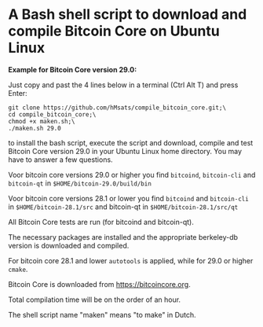# A Bash shell script to download and compile Bitcoin Core on Ubuntu Linux

**Example for Bitcoin Core version 29.0:**

Just copy and past the 4 lines below in a terminal (Ctrl Alt T) and press Enter:

    git clone https://github.com/hMsats/compile_bitcoin_core.git;\
    cd compile_bitcoin_core;\
    chmod +x maken.sh;\
    ./maken.sh 29.0

to install the bash script, execute the script and download, compile and test Bitcoin Core version 29.0 in your Ubuntu Linux home directory. You may have to answer a few questions.

Voor bitcoin core versions 29.0 or higher you find `bitcoind`, `bitcoin-cli` and `bitcoin-qt` in `$HOME/bitcoin-29.0/build/bin`

Voor bitcoin core versions 28.1 or lower you find `bitcoind` and `bitcoin-cli` in `$HOME/bitcoin-28.1/src` and bitcoin-qt in `$HOME/bitcoin-28.1/src/qt`

All Bitcoin Core tests are run (for bitcoind and bitcoin-qt).

The necessary packages are installed and the appropriate berkeley-db version is downloaded and compiled.

For bitcoin core 28.1 and lower `autotools` is applied, while for 29.0 or higher `cmake`.

Bitcoin Core is downloaded from https://bitcoincore.org.

Total compilation time will be on the order of an hour.

The shell script name "maken" means "to make" in Dutch.
